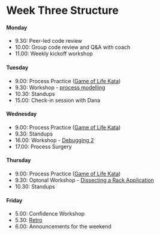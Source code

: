 # Week Three Structure

#### Monday

- 9.30: Peer-led code review
- 10.00: Group code review and Q&A with coach
- 11.00: Weekly kickoff workshop

#### Tuesday
- 9.00: Process Practice ([Game of Life Kata](https://github.com/makersacademy/skills-workshops/tree/master/week-2/game_of_life_4_rules))
- 9.30: Workshop - [process modelling](https://github.com/makersacademy/skills-workshops/tree/master/week-3/process_modelling)
- 10.30: Standups
- 15.00: Check-in session with Dana

#### Wednesday
- 9.00: Process Practice ([Game of Life Kata](https://github.com/makersacademy/skills-workshops/tree/master/week-2/game_of_life_4_rules))
- 9.30: Standups
- 16.00: Workshop - [Debugging 2](https://github.com/makersacademy/skills-workshops/tree/master/week-3/debugging_2)
- 17.00: Process Surgery

#### Thursday
- 9.00: Process Practice ([Game of Life Kata](https://github.com/makersacademy/skills-workshops/tree/master/week-2/game_of_life_4_rules))
- 9.30: Optonal Workshop - [Dissecting a Rack Application](https://github.com/makersacademy/skills-workshops/tree/master/week-3/dissecting-rack-middleware)
- 10.30: Standups

#### Friday
- 5.00: Confidence Workshop
- 5.30: [Retro](https://github.com/makersacademy/course/blob/master/pills/student_retrospective.md)
- 6.00: Announcements for the weekend



